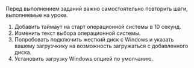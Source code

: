 Перед выполнением заданий важно самостоятельно повторить шаги, выполняемые на уроке.

1) Добавить таймаут на старт операционной системы в 10 секунд.
2) Изменить текст выбора операционной системы.
3) Попробовать подключить жесткий диск с Windows и указать вашему загрузчкику на возможность загружаться с добавленного диска.
4) Установить загрузку Windows опцией по умолчанию.